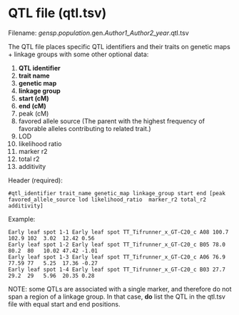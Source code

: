 # QTL file (qtl.tsv)
Filename: *gensp.population*.gen.*Author1_Author2_year*.qtl.tsv

The QTL file places specific QTL identifiers and their traits on genetic maps + linkage groups with some other optional data:
1. **QTL identifier**
2. **trait name**
3. **genetic map**
4. **linkage group**
5. **start (cM)**
6. **end (cM)**
7. peak (cM)
8. favored allele source (The parent with the highest frequency of favorable alleles contributing to related trait.)
9. LOD
10. likelihood ratio
11. marker r2
12. total r2
13. additivity

Header (required):
```
#qtl_identifier trait_name genetic_map linkage_group start end [peak favored_allele_source lod likelihood_ratio  marker_r2 total_r2  additivity]
```
Example:
```
Early leaf spot 1-1 Early leaf spot TT_Tifrunner_x_GT-C20_c A08 100.7 102.9 102  3.02  12.42 0.56
Early leaf spot 1-2 Early leaf spot TT_Tifrunner_x_GT-C20_c B05 78.0  80.2  80   10.02 47.42 -1.01
Early leaf spot 1-3 Early leaf spot TT_Tifrunner_x_GT-C20_c A06 76.9  77.59 77   5.25  17.36 -0.27
Early leaf spot 1-4 Early leaf spot TT_Tifrunner_x_GT-C20_c B03 27.7  29.2  29   5.96  20.35 0.28
```

NOTE: some QTLs are associated with a single marker, and therefore do not span a region of a linkage group. In that case, **do** list the QTL in the qtl.tsv file with equal start and end positions.
